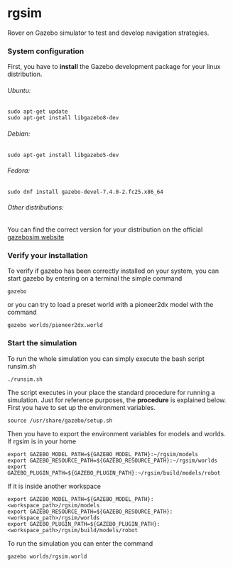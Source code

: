 # **rgsim**
Rover on Gazebo simulator to test and develop navigation strategies.

### **System configuration**
First, you have to **install** the Gazebo development package for your linux distribution.
###### Ubuntu:
```
sudo apt-get update
sudo apt-get install libgazebo8-dev
```
###### Debian:
```
sudo apt-get install libgazebo5-dev
```
###### Fedora:
```
sudo dnf install gazebo-devel-7.4.0-2.fc25.x86_64
```
###### Other distributions:
You can find the correct version for your distribution on the official [gazebosim website](http://gazebosim.org/tutorials?cat=install)

### **Verify your installation**
To verify if gazebo has been correctly installed on your system, you can start gazebo by entering on a terminal the simple command
```
gazebo
```
or you can try to load a preset world with a pioneer2dx model with the command
```
gazebo worlds/pioneer2dx.world
```

### **Start the simulation**
To run the whole simulation you can simply execute the bash script runsim.sh
```
./runsim.sh
```

The script executes in your place the standard procedure for running a simulation.
Just for reference purposes, the **procedure** is explained below.
First you have to set up the environment variables.
```
source /usr/share/gazebo/setup.sh
```
Then you have to export the environment variables for models and worlds.
If rgsim is in your home
```
export GAZEBO_MODEL_PATH=${GAZEBO_MODEL_PATH}:~/rgsim/models
export GAZEBO_RESOURCE_PATH=${GAZEBO_RESOURCE_PATH}:~/rgsim/worlds
export GAZEBO_PLUGIN_PATH=${GAZEBO_PLUGIN_PATH}:~/rgsim/build/models/robot
```
If it is inside another workspace
```
export GAZEBO_MODEL_PATH=${GAZEBO_MODEL_PATH}:<workspace_path>/rgsim/models
export GAZEBO_RESOURCE_PATH=${GAZEBO_RESOURCE_PATH}:<workspace_path>/rgsim/worlds
export GAZEBO_PLUGIN_PATH=${GAZEBO_PLUGIN_PATH}:<workspace_path>/rgsim/build/models/robot
```
To run the simulation you can enter the command
```
gazebo worlds/rgsim.world
```
